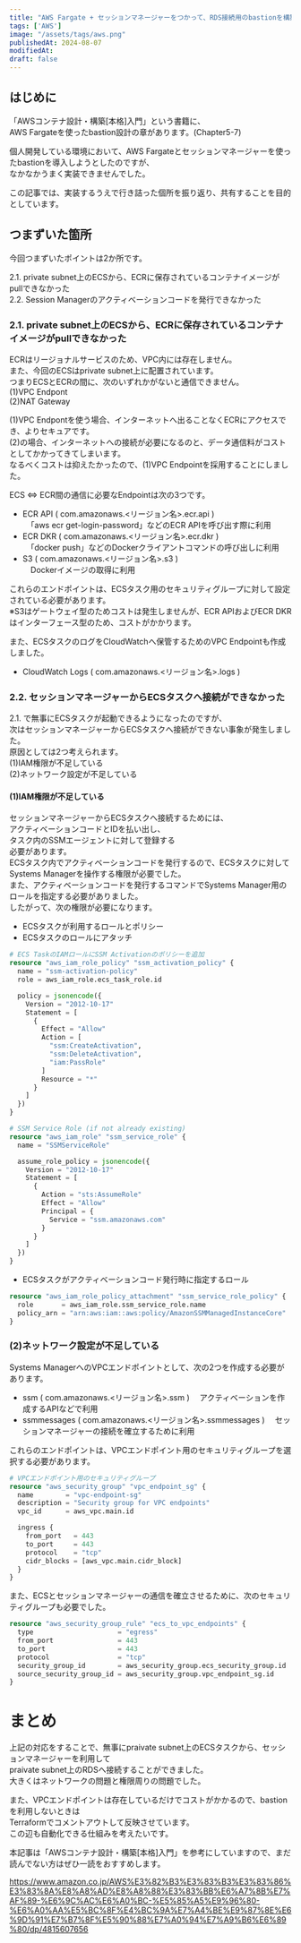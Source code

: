 ```yaml
---
title: "AWS Fargate + セッションマネージャーをつかって、RDS接続用のbastionを構築する際に詰まったポイント"
tags: ['AWS']
image: "/assets/tags/aws.png"
publishedAt: 2024-08-07
modifiedAt:
draft: false
---
```


## はじめに
「AWSコンテナ設計・構築[本格]入門」という書籍に、  
AWS Fargateを使ったbastion設計の章があります。(Chapter5-7)  

個人開発している環境において、AWS Fargateとセッションマネージャーを使ったbastionを導入しようとしたのですが、  
なかなかうまく実装できませんでした。  

この記事では、実装するうえで行き詰った個所を振り返り、共有することを目的としています。  

## つまずいた箇所
今回つまずいたポイントは2か所です。  

2.1. private subnet上のECSから、ECRに保存されているコンテナイメージがpullできなかった  
2.2. Session Managerのアクティベーションコードを発行できなかった  

### 2.1. private subnet上のECSから、ECRに保存されているコンテナイメージがpullできなかった
ECRはリージョナルサービスのため、VPC内には存在しません。  
また、今回のECSはprivate subnet上に配置されています。  
つまりECSとECRの間に、次のいずれかがないと通信できません。  
(1)VPC Endpont  
(2)NAT Gateway  

(1)VPC Endpontを使う場合、インターネットへ出ることなくECRにアクセスでき、よりセキュアです。  
(2)の場合、インターネットへの接続が必要になるのと、データ通信料がコストとしてかかってきてしまいます。  
なるべくコストは抑えたかったので、(1)VPC Endpointを採用することにしました。  

ECS ⇔ ECR間の通信に必要なEndpointは次の3つです。
- ECR API ( com.amazonaws.<リージョン名>.ecr.api )  
　「aws ecr get-login-password」などのECR APIを呼び出す際に利用
- ECR DKR ( com.amazonaws.<リージョン名>.ecr.dkr )  
　「docker push」などのDockerクライアントコマンドの呼び出しに利用
- S3 ( com.amazonaws.<リージョン名>.s3 )  
　Dockerイメージの取得に利用

これらのエンドポイントは、ECSタスク用のセキュリティグループに対して設定されている必要があります。  
※S3はゲートウェイ型のためコストは発生しませんが、ECR APIおよびECR DKRはインターフェース型のため、コストがかかります。  

また、ECSタスクのログをCloudWatchへ保管するためのVPC Endpointも作成しました。  
- CloudWatch Logs ( com.amazonaws.<リージョン名>.logs )  

### 2.2. セッションマネージャーからECSタスクへ接続ができなかった
2.1. で無事にECSタスクが起動できるようになったのですが、  
次はセッションマネージャーからECSタスクへ接続ができない事象が発生しました。  
原因としては2つ考えられます。  
(1)IAM権限が不足している  
(2)ネットワーク設定が不足している  

#### (1)IAM権限が不足している
セッションマネージャーからECSタスクへ接続するためには、  
アクティベーションコードとIDを払い出し、  
タスク内のSSMエージェントに対して登録する  
必要があります。  
ECSタスク内でアクティベーションコードを発行するので、ECSタスクに対してSystems Managerを操作する権限が必要でした。  
また、アクティベーションコードを発行するコマンドでSystems Manager用のロールを指定する必要がありました。  
したがって、次の権限が必要になります。  
- ECSタスクが利用するロールとポリシー
- ECSタスクのロールにアタッチ

```terraform
# ECS TaskのIAMロールにSSM Activationのポリシーを追加
resource "aws_iam_role_policy" "ssm_activation_policy" {
  name = "ssm-activation-policy"
  role = aws_iam_role.ecs_task_role.id

  policy = jsonencode({
    Version = "2012-10-17"
    Statement = [
      {
        Effect = "Allow"
        Action = [
          "ssm:CreateActivation",
          "ssm:DeleteActivation",
          "iam:PassRole"
        ]
        Resource = "*"
      }
    ]
  })
}

# SSM Service Role (if not already existing)
resource "aws_iam_role" "ssm_service_role" {
  name = "SSMServiceRole"

  assume_role_policy = jsonencode({
    Version = "2012-10-17"
    Statement = [
      {
        Action = "sts:AssumeRole"
        Effect = "Allow"
        Principal = {
          Service = "ssm.amazonaws.com"
        }
      }
    ]
  })
}
```

- ECSタスクがアクティベーションコード発行時に指定するロール
``` terraform
resource "aws_iam_role_policy_attachment" "ssm_service_role_policy" {
  role       = aws_iam_role.ssm_service_role.name
  policy_arn = "arn:aws:iam::aws:policy/AmazonSSMManagedInstanceCore"
}
```

### (2)ネットワーク設定が不足している
Systems ManagerへのVPCエンドポイントとして、次の2つを作成する必要があります。
- ssm ( com.amazonaws.<リージョン名>.ssm )
　アクティベーションを作成するAPIなどで利用
- ssmmessages ( com.amazonaws.<リージョン名>.ssmmessages )
　セッションマネージャーの接続を確立するために利用

これらのエンドポイントは、VPCエンドポイント用のセキュリティグループを選択する必要があります。
```terraform
# VPCエンドポイント用のセキュリティグループ
resource "aws_security_group" "vpc_endpoint_sg" {
  name        = "vpc-endpoint-sg"
  description = "Security group for VPC endpoints"
  vpc_id      = aws_vpc.main.id

  ingress {
    from_port   = 443
    to_port     = 443
    protocol    = "tcp"
    cidr_blocks = [aws_vpc.main.cidr_block]
  }
}
```

また、ECSとセッションマネージャーの通信を確立させるために、次のセキュリティグループも必要でした。
```terraform
resource "aws_security_group_rule" "ecs_to_vpc_endpoints" {
  type                     = "egress"
  from_port                = 443
  to_port                  = 443
  protocol                 = "tcp"
  security_group_id        = aws_security_group.ecs_security_group.id
  source_security_group_id = aws_security_group.vpc_endpoint_sg.id
}
```

# まとめ
上記の対応をすることで、無事にpraivate subnet上のECSタスクから、セッションマネージャーを利用して  
praivate subnet上のRDSへ接続することができました。  
大きくはネットワークの問題と権限周りの問題でした。  

また、VPCエンドポイントは存在しているだけでコストがかかるので、bastionを利用しないときは  
Terraformでコメントアウトして反映させています。  
この辺も自動化できる仕組みを考えたいです。  
  
本記事は「AWSコンテナ設計・構築[本格]入門」を参考にしていますので、まだ読んでない方はぜひ一読をおすすめします。  
  
https://www.amazon.co.jp/AWS%E3%82%B3%E3%83%B3%E3%83%86%E3%83%8A%E8%A8%AD%E8%A8%88%E3%83%BB%E6%A7%8B%E7%AF%89-%E6%9C%AC%E6%A0%BC-%E5%85%A5%E9%96%80-%E6%A0%AA%E5%BC%8F%E4%BC%9A%E7%A4%BE%E9%87%8E%E6%9D%91%E7%B7%8F%E5%90%88%E7%A0%94%E7%A9%B6%E6%89%80/dp/4815607656
